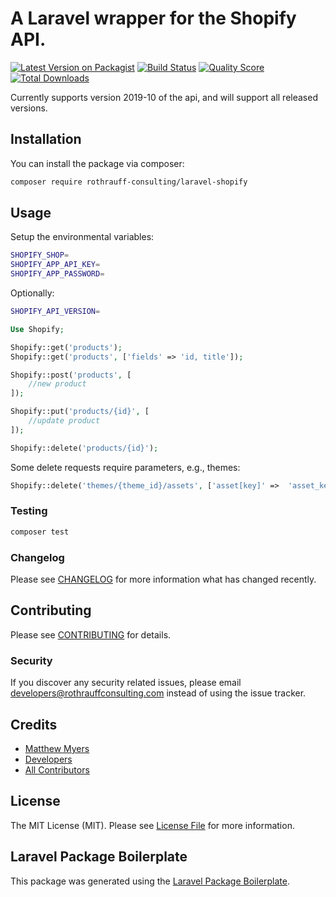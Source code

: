 # A Laravel wrapper for the Shopify API.

[![Latest Version on Packagist](https://img.shields.io/packagist/v/rothrauff-consulting/laravel-shopify.svg?style=flat-square)](https://packagist.org/packages/rothrauff-consulting/laravel-shopify)
[![Build Status](https://img.shields.io/travis/rothrauff-consulting/laravel-shopify/master.svg?style=flat-square)](https://travis-ci.org/rothrauff-consulting/laravel-shopify)
[![Quality Score](https://img.shields.io/scrutinizer/g/rothrauff-consulting/laravel-shopify.svg?style=flat-square)](https://scrutinizer-ci.com/g/rothrauff-consulting/laravel-shopify)
[![Total Downloads](https://img.shields.io/packagist/dt/rothrauff-consulting/laravel-shopify.svg?style=flat-square)](https://packagist.org/packages/rothrauff-consulting/laravel-shopify)

Currently supports version 2019-10 of the api, and will support all released versions.

## Installation

You can install the package via composer:

```bash
composer require rothrauff-consulting/laravel-shopify
```

## Usage

Setup the environmental variables:

``` bash
SHOPIFY_SHOP=
SHOPIFY_APP_API_KEY=
SHOPIFY_APP_PASSWORD=
```
Optionally:

``` bash
SHOPIFY_API_VERSION=
```

``` php
Use Shopify;

Shopify::get('products');
Shopify::get('products', ['fields' => 'id, title']);

Shopify::post('products', [
    //new product
]);

Shopify::put('products/{id}', [
    //update product
]);

Shopify::delete('products/{id}');
```

Some delete requests require parameters, e.g., themes:

``` php
Shopify::delete('themes/{theme_id}/assets', ['asset[key]' =>  'asset_key']);
```

### Testing

``` bash
composer test
```

### Changelog

Please see [CHANGELOG](CHANGELOG.md) for more information what has changed recently.

## Contributing

Please see [CONTRIBUTING](CONTRIBUTING.md) for details.

### Security

If you discover any security related issues, please email developers@rothrauffconsulting.com instead of using the issue tracker.

## Credits

- [Matthew Myers](https://github.com/mxm1070)
- [Developers](https://github.com/rothrauff-consulting)
- [All Contributors](../../contributors)

## License

The MIT License (MIT). Please see [License File](LICENSE.md) for more information.

## Laravel Package Boilerplate

This package was generated using the [Laravel Package Boilerplate](https://laravelpackageboilerplate.com).